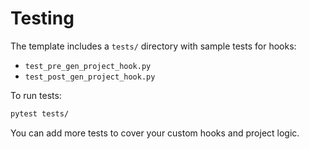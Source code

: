 # Testing

The template includes a `tests/` directory with sample tests for hooks:
- `test_pre_gen_project_hook.py`
- `test_post_gen_project_hook.py`

To run tests:

```bash
pytest tests/
```

You can add more tests to cover your custom hooks and project logic.
